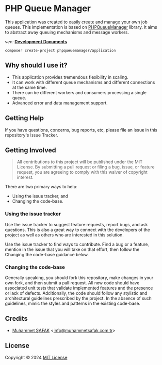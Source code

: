 # PHP Queue Manager

This application was created to easily create and manage your own job queues. This implementation is based on [PHPQueueManager](https://github.com/PHPQueueManager/PHPQueueManager) library. It aims to abstract away queuing mechanisms and message workers.

_see:_ **[Development Documents](https://github.com/PHPQueueManager/Application/wiki)**

```
composer create-project phpqueuemanager/application
```

## Why should I use it?

- This application provides tremendous flexibility in scaling.
- It can work with different queue mechanisms and different connections at the same time.
- There can be different workers and consumers processing a single queue.
- Advanced error and data management support.

## Getting Help

If you have questions, concerns, bug reports, etc, please file an issue in this repository's Issue Tracker.

## Getting Involved

> All contributions to this project will be published under the MIT License. By submitting a pull request or filing a bug, issue, or feature request, you are agreeing to comply with this waiver of copyright interest.

There are two primary ways to help:

- Using the issue tracker, and
- Changing the code-base.

### Using the issue tracker

Use the issue tracker to suggest feature requests, report bugs, and ask questions. This is also a great way to connect with the developers of the project as well as others who are interested in this solution.

Use the issue tracker to find ways to contribute. Find a bug or a feature, mention in the issue that you will take on that effort, then follow the Changing the code-base guidance below.

### Changing the code-base

Generally speaking, you should fork this repository, make changes in your own fork, and then submit a pull request. All new code should have associated unit tests that validate implemented features and the presence or lack of defects. Additionally, the code should follow any stylistic and architectural guidelines prescribed by the project. In the absence of such guidelines, mimic the styles and patterns in the existing code-base.

## Credits

- [Muhammet ŞAFAK](https://www.muhammetsafak.com.tr) <<info@muhammetsafak.com.tr>>

## License

Copyright &copy; 2024 [MIT License](./LICENSE)